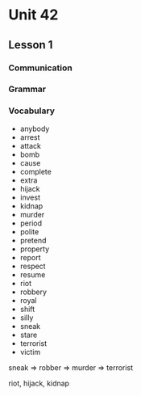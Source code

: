 # Unit 42

## Lesson 1

### Communication
### Grammar
### Vocabulary

- anybody
- arrest
- attack
- bomb
- cause
- complete
- extra
- hijack
- invest
- kidnap
- murder
- period
- polite
- pretend
- property
- report
- respect
- resume
- riot
- robbery
- royal
- shift
- silly
- sneak
- stare
- terrorist
- victim

sneak => robber => murder => terrorist

riot, hijack, kidnap